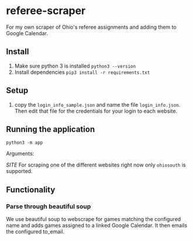 # referee-scraper

For my own scraper of Ohio's referee assignments and adding them to Google Calendar.

## Install

1. Make sure python 3 is installed
   `python3 --version`
2. Install dependencies
   `pip3 install -r requirements.txt`

## Setup

1. copy the `login_info_sample.json` and name the file `login_info.json`. Then edit that file for the credentials for your login to each website.

## Running the application

`python3 -m app`

Arguments:

_SITE_
For scraping one of the different websites right now only `ohiosouth` is supported.

## Functionality

### Parse through beautiful soup

We use beautiful soup to webscrape for games matching the configured name and adds games assigned to a linked Google Calendar. It then emails the configured to_email.
